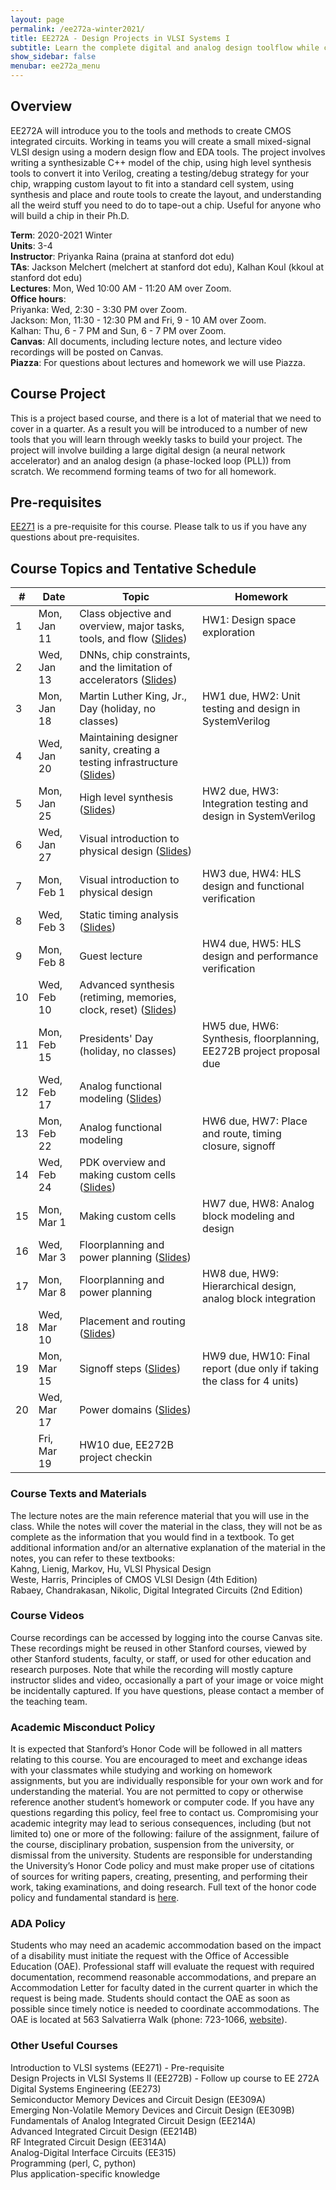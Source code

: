```yaml
---
layout: page
permalink: /ee272a-winter2021/
title: EE272A - Design Projects in VLSI Systems I
subtitle: Learn the complete digital and analog design toolflow while creating your own neural network accelerator!  
show_sidebar: false
menubar: ee272a_menu
---
```

## Overview
EE272A will introduce you to the tools and methods to create CMOS integrated circuits. Working in teams you will create a small mixed-signal VLSI design using a modern design flow and EDA tools. The project involves writing a synthesizable C++ model of the chip, using high level synthesis tools to convert it into Verilog, creating a testing/debug strategy for your chip, wrapping custom layout to fit into a standard cell system, using synthesis and place and route tools to create the layout, and understanding all the weird stuff you need to do to tape-out a chip. Useful for anyone who will build a chip in their Ph.D.

**Term**: 2020-2021 Winter  
**Units**: 3-4  
**Instructor**: Priyanka Raina (praina at stanford dot edu)  
**TAs**: Jackson Melchert (melchert at stanford dot edu), Kalhan Koul (kkoul at stanford dot edu)  
**Lectures**: Mon, Wed 10:00 AM - 11:20 AM over Zoom.   
**Office hours**:  
Priyanka: Wed, 2:30 - 3:30 PM over Zoom.  
Jackson: Mon, 11:30 - 12:30 PM and Fri, 9 - 10 AM over Zoom.  
Kalhan: Thu, 6 - 7 PM and Sun, 6 - 7 PM over Zoom.  
**Canvas**: All documents, including lecture notes, and lecture video recordings will be posted on Canvas.   
**Piazza**: For questions about lectures and homework we will use Piazza.  

## Course Project
This is a project based course, and there is a lot of material that we need to cover in a quarter. As a result you will be introduced to a number of new tools that you will learn through weekly tasks to build your project. The project will involve building a large digital design (a neural network accelerator) and an analog design (a phase-locked loop (PLL)) from scratch. We recommend forming teams of two for all homework.

## Pre-requisites  
[EE271](/ee271-autumn2019/) is a pre-requisite for this course. Please talk to us if you have any questions about pre-requisites.

## Course Topics and Tentative Schedule

| #   | Date        | Topic                                                          | Homework                      |  
| --- | ----------- | -------------------------------------------------------------- | ----------------------------- |  
| 1   | Mon, Jan 11 | Class objective and overview, major tasks, tools, and flow ([Slides](https://stanford.box.com/s/c0k52llce81twjlon6t120iv0u2ca9bi)) | HW1: Design space exploration |  
| 2   | Wed, Jan 13 | DNNs, chip constraints, and the limitation of accelerators ([Slides](https://stanford.box.com/s/d6juygthmp48stq80v0wiftww4vasybl)) | |  
| 3   | Mon, Jan 18 | Martin Luther King, Jr., Day (holiday, no classes)             | HW1 due, HW2: Unit testing and design in SystemVerilog |
| 4   | Wed, Jan 20 | Maintaining designer sanity, creating a testing infrastructure ([Slides](https://stanford.box.com/s/h9aft1lh4eoaxyhre1waffw1iedniioe))| |
| 5   | Mon, Jan 25 | High level synthesis ([Slides](https://stanford.box.com/s/0oa5yolmoe99mjuofpd9gfl7icellyy9)) | HW2 due, HW3: Integration testing and design in SystemVerilog |  
| 6   | Wed, Jan 27 | Visual introduction to physical design ([Slides](https://stanford.box.com/s/fk9rl7wdwlrdfhlko5m1vw8nms8pom4u)) |                               |
| 7   | Mon, Feb 1  | Visual introduction to physical design | HW3 due, HW4: HLS design and functional verification |
| 8   | Wed, Feb 3  | Static timing analysis ([Slides](https://stanford.box.com/s/fk9rl7wdwlrdfhlko5m1vw8nms8pom4u)) |
| 9   | Mon, Feb 8  | Guest lecture | HW4 due, HW5: HLS design and performance verification |
| 10  | Wed, Feb 10 | Advanced synthesis (retiming, memories, clock, reset) ([Slides](https://stanford.box.com/s/mxudl8tx5f6kzahrjkcliq57zbmowxpc)) |
| 11  | Mon, Feb 15 | Presidents' Day (holiday, no classes) | HW5 due, HW6: Synthesis, floorplanning, EE272B project proposal due |
| 12  | Wed, Feb 17 | Analog functional modeling ([Slides](https://stanford.box.com/s/xl952vv6raqk2knmxgtx3aqrshsog6dx)) | |
| 13  | Mon, Feb 22 | Analog functional modeling | HW6 due, HW7: Place and route, timing closure, signoff |
| 14  | Wed, Feb 24 | PDK overview and making custom cells ([Slides](https://stanford.box.com/s/f2rtbg1ncc88kk8zhsyis0h23faix6gk))|  |
| 15  | Mon, Mar 1  | Making custom cells | HW7 due, HW8: Analog block modeling and design  |
| 16  | Wed, Mar 3  | Floorplanning and power planning ([Slides](https://stanford.box.com/s/9518iz4jzz4a53px33000ckvyn7vmu3x)) |
| 17  | Mon, Mar 8  | Floorplanning and power planning | HW8 due, HW9: Hierarchical design, analog block integration |
| 18  | Wed, Mar 10 | Placement and routing ([Slides](https://stanford.box.com/s/dawei8r8elxr9q4r9tyy9xqd5y7wvu58)) |   |
| 19  | Mon, Mar 15 | Signoff steps ([Slides](https://stanford.box.com/s/eo89rdskqvh77qpr3pnsalg7964fd5jh)) | HW9 due, HW10: Final report (due only if taking the class for 4 units) |
| 20  | Wed, Mar 17 | Power domains ([Slides](https://stanford.box.com/s/5qnb6lypa462f3klpaic5c8tkss7svxz)) |  |
|     | Fri, Mar 19 | HW10 due, EE272B project checkin  |  |

### Course Texts and Materials
The lecture notes are the main reference material that you will use in the class. While the notes will cover the material in the class, they will not be as complete as the information that you would find in a textbook.
To get additional information and/or an alternative explanation of the material in the notes, you can refer to these textbooks:  
Kahng, Lienig, Markov, Hu, VLSI Physical Design  
Weste, Harris, Principles of CMOS VLSI Design (4th Edition)  
Rabaey, Chandrakasan, Nikolic, Digital Integrated Circuits (2nd Edition)  

### Course Videos
Course recordings can be accessed by logging into the course Canvas site. These recordings might be reused in other Stanford courses, viewed by other Stanford students, faculty, or staff, or used for other education and research purposes. Note that while the recording will mostly capture instructor slides and video, occasionally a part of your image or voice might be incidentally captured. If you have questions, please contact a member of the teaching team.

### Academic Misconduct Policy
It is expected that Stanford’s Honor Code will be followed in all matters relating to this course. You are encouraged to meet and exchange ideas with your classmates while studying and working on homework assignments, but you are individually responsible for your own work and for understanding the material. You are not permitted to copy or otherwise reference another student’s homework or computer code. If you have any questions regarding this policy, feel free to contact us.
Compromising your academic integrity may lead to serious consequences, including (but not limited to) one or more of the following: failure of the assignment, failure of the course, disciplinary probation, suspension from the university, or dismissal from the university.
Students are responsible for understanding the University’s Honor Code policy and must make proper use of citations of sources for writing papers, creating, presenting, and performing their work, taking examinations, and doing research.
Full text of the honor code policy and fundamental standard is [here](https://communitystandards.stanford.edu/student-conduct-process/honor-code-and-fundamental-standard).

### ADA Policy
Students who may need an academic accommodation based on the impact of a disability must initiate the request with the Office of Accessible Education (OAE). Professional staff will evaluate the request with required documentation, recommend reasonable accommodations, and prepare an Accommodation Letter for faculty dated in the current quarter in which the request is being made. Students should contact the OAE as soon as possible since timely notice is needed to coordinate accommodations. The OAE is located at 563 Salvatierra Walk (phone: 723-1066, [website](http://oae.stanford.edu)).

### Other Useful Courses
Introduction to VLSI systems (EE271) - Pre-requisite  
Design Projects in VLSI Systems II (EE272B) - Follow up course to EE 272A  
Digital Systems Engineering (EE273)  
Semiconductor Memory Devices and Circuit Design (EE309A)  
Emerging Non-Volatile Memory Devices and Circuit Design (EE309B)  
Fundamentals of Analog Integrated Circuit Design (EE214A)  
Advanced Integrated Circuit Design (EE214B)  
RF Integrated Circuit Design (EE314A)  
Analog-Digital Interface Circuits (EE315)  
Programming (perl, C, python)  
Plus application-specific knowledge  
